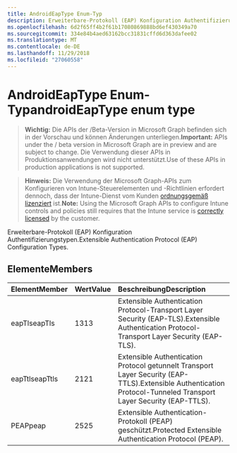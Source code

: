 ```yaml
---
title: AndroidEapType Enum-Typ
description: Erweiterbare-Protokoll (EAP) Konfiguration Authentifizierungstypen.
ms.openlocfilehash: 6d2f65ff4b2f61b17080869888bd6ef430349a70
ms.sourcegitcommit: 334e84b4aed63162bcc31831cffd6d363dafee02
ms.translationtype: MT
ms.contentlocale: de-DE
ms.lasthandoff: 11/29/2018
ms.locfileid: "27060558"
---
```

# <a name="androideaptype-enum-type"></a><span data-ttu-id="691c4-103">AndroidEapType Enum-Typ</span><span class="sxs-lookup"><span data-stu-id="691c4-103">androidEapType enum type</span></span>

> <span data-ttu-id="691c4-104">**Wichtig:** Die APIs der /Beta-Version in Microsoft Graph befinden sich in der Vorschau und können Änderungen unterliegen.</span><span class="sxs-lookup"><span data-stu-id="691c4-104">**Important:** APIs under the / beta version in Microsoft Graph are in preview and are subject to change.</span></span> <span data-ttu-id="691c4-105">Die Verwendung dieser APIs in Produktionsanwendungen wird nicht unterstützt.</span><span class="sxs-lookup"><span data-stu-id="691c4-105">Use of these APIs in production applications is not supported.</span></span>

> <span data-ttu-id="691c4-106">**Hinweis:** Die Verwendung der Microsoft Graph-APIs zum Konfigurieren von Intune-Steuerelementen und -Richtlinien erfordert dennoch, dass der Intune-Dienst vom Kunden [ordnungsgemäß lizenziert](https://go.microsoft.com/fwlink/?linkid=839381) ist.</span><span class="sxs-lookup"><span data-stu-id="691c4-106">**Note:** Using the Microsoft Graph APIs to configure Intune controls and policies still requires that the Intune service is [correctly licensed](https://go.microsoft.com/fwlink/?linkid=839381) by the customer.</span></span>

<span data-ttu-id="691c4-107">Erweiterbare-Protokoll (EAP) Konfiguration Authentifizierungstypen.</span><span class="sxs-lookup"><span data-stu-id="691c4-107">Extensible Authentication Protocol (EAP) Configuration Types.</span></span>
## <a name="members"></a><span data-ttu-id="691c4-108">Elemente</span><span class="sxs-lookup"><span data-stu-id="691c4-108">Members</span></span>
|<span data-ttu-id="691c4-109">Element</span><span class="sxs-lookup"><span data-stu-id="691c4-109">Member</span></span>|<span data-ttu-id="691c4-110">Wert</span><span class="sxs-lookup"><span data-stu-id="691c4-110">Value</span></span>|<span data-ttu-id="691c4-111">Beschreibung</span><span class="sxs-lookup"><span data-stu-id="691c4-111">Description</span></span>|
|:---|:---|:---|
|<span data-ttu-id="691c4-112">eapTls</span><span class="sxs-lookup"><span data-stu-id="691c4-112">eapTls</span></span>|<span data-ttu-id="691c4-113">13</span><span class="sxs-lookup"><span data-stu-id="691c4-113">13</span></span>|<span data-ttu-id="691c4-114">Extensible Authentication Protocol-Transport Layer Security (EAP-TLS).</span><span class="sxs-lookup"><span data-stu-id="691c4-114">Extensible Authentication Protocol-Transport Layer Security (EAP-TLS).</span></span>|
|<span data-ttu-id="691c4-115">eapTtls</span><span class="sxs-lookup"><span data-stu-id="691c4-115">eapTtls</span></span>|<span data-ttu-id="691c4-116">21</span><span class="sxs-lookup"><span data-stu-id="691c4-116">21</span></span>|<span data-ttu-id="691c4-117">Extensible Authentication Protocol getunnelt Transport Layer Security (EAP-TTLS).</span><span class="sxs-lookup"><span data-stu-id="691c4-117">Extensible Authentication Protocol-Tunneled Transport Layer Security (EAP-TTLS).</span></span>|
|<span data-ttu-id="691c4-118">PEAP</span><span class="sxs-lookup"><span data-stu-id="691c4-118">peap</span></span>|<span data-ttu-id="691c4-119">25</span><span class="sxs-lookup"><span data-stu-id="691c4-119">25</span></span>|<span data-ttu-id="691c4-120">Extensible Authentication-Protokoll (PEAP) geschützt.</span><span class="sxs-lookup"><span data-stu-id="691c4-120">Protected Extensible Authentication Protocol (PEAP).</span></span>|





